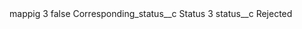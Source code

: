 <?xml version="1.0" encoding="UTF-8"?>
<CustomMetadata xmlns="http://soap.sforce.com/2006/04/metadata" xmlns:xsi="http://www.w3.org/2001/XMLSchema-instance" xmlns:xsd="http://www.w3.org/2001/XMLSchema">
    <label>mappig 3</label>
    <protected>false</protected>
    <values>
        <field>Corresponding_status__c</field>
        <value xsi:type="xsd:string">Status 3</value>
    </values>
    <values>
        <field>status__c</field>
        <value xsi:type="xsd:string">Rejected</value>
    </values>
</CustomMetadata>
